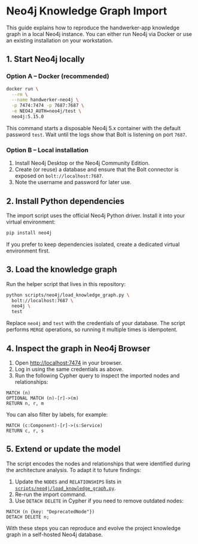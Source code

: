 # Neo4j Knowledge Graph Import

This guide explains how to reproduce the handwerker-app knowledge graph in a
local Neo4j instance.  You can either run Neo4j via Docker or use an existing
installation on your workstation.

## 1. Start Neo4j locally

### Option A – Docker (recommended)
```bash
docker run \
  --rm \
  --name handwerker-neo4j \
  -p 7474:7474 -p 7687:7687 \
  -e NEO4J_AUTH=neo4j/test \
  neo4j:5.15.0
```
This command starts a disposable Neo4j 5.x container with the default password
`test`.  Wait until the logs show that Bolt is listening on port `7687`.

### Option B – Local installation
1. Install Neo4j Desktop or the Neo4j Community Edition.
2. Create (or reuse) a database and ensure that the Bolt connector is exposed on
   `bolt://localhost:7687`.
3. Note the username and password for later use.

## 2. Install Python dependencies

The import script uses the official Neo4j Python driver.  Install it into your
virtual environment:

```bash
pip install neo4j
```

If you prefer to keep dependencies isolated, create a dedicated virtual
environment first.

## 3. Load the knowledge graph

Run the helper script that lives in this repository:

```bash
python scripts/neo4j/load_knowledge_graph.py \
  bolt://localhost:7687 \
  neo4j \
  test
```

Replace `neo4j` and `test` with the credentials of your database.  The script
performs `MERGE` operations, so running it multiple times is idempotent.

## 4. Inspect the graph in Neo4j Browser

1. Open <http://localhost:7474> in your browser.
2. Log in using the same credentials as above.
3. Run the following Cypher query to inspect the imported nodes and
   relationships:

```cypher
MATCH (n)
OPTIONAL MATCH (n)-[r]->(m)
RETURN n, r, m
```

You can also filter by labels, for example:

```cypher
MATCH (c:Component)-[r]->(s:Service)
RETURN c, r, s
```

## 5. Extend or update the model

The script encodes the nodes and relationships that were identified during the
architecture analysis.  To adapt it to future findings:

1. Update the `NODES` and `RELATIONSHIPS` lists in
   [`scripts/neo4j/load_knowledge_graph.py`](../scripts/neo4j/load_knowledge_graph.py).
2. Re-run the import command.
3. Use `DETACH DELETE` in Cypher if you need to remove outdated nodes:

```cypher
MATCH (n {key: "DeprecatedNode"})
DETACH DELETE n;
```

With these steps you can reproduce and evolve the project knowledge graph in a
self-hosted Neo4j database.

